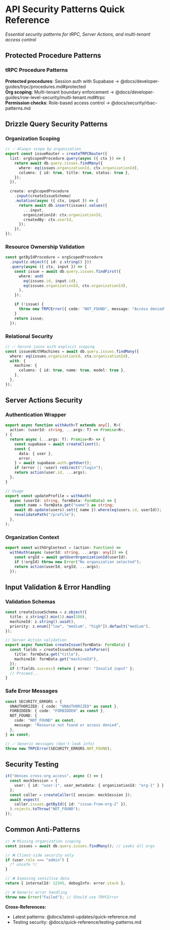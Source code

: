 # API Security Patterns Quick Reference

_Essential security patterns for tRPC, Server Actions, and multi-tenant access control_

## Protected Procedure Patterns

### tRPC Procedure Patterns

**Protected procedures**: Session auth with Supabase → @docs/developer-guides/trpc/procedures.md#protected  
**Org scoping**: Multi-tenant boundary enforcement → @docs/developer-guides/row-level-security/multi-tenant.md#trpc  
**Permission checks**: Role-based access control → @docs/security/rbac-patterns.md

## Drizzle Query Security Patterns

### Organization Scoping

```typescript
// ✅ Always scope by organization
export const issueRouter = createTRPCRouter({
  list: orgScopedProcedure.query(async ({ ctx }) => {
    return await db.query.issues.findMany({
      where: eq(issues.organizationId, ctx.organizationId),
      columns: { id: true, title: true, status: true },
    });
  }),

  create: orgScopedProcedure
    .input(createIssueSchema)
    .mutation(async ({ ctx, input }) => {
      return await db.insert(issues).values({
        ...input,
        organizationId: ctx.organizationId,
        createdBy: ctx.userId,
      });
    }),
});
```

### Resource Ownership Validation

```typescript
const getByIdProcedure = orgScopedProcedure
  .input(z.object({ id: z.string() }))
  .query(async ({ ctx, input }) => {
    const issue = await db.query.issues.findFirst({
      where: and(
        eq(issues.id, input.id),
        eq(issues.organizationId, ctx.organizationId),
      ),
    });

    if (!issue) {
      throw new TRPCError({ code: "NOT_FOUND", message: "Access denied" });
    }
    return issue;
  });
```

### Relational Security

```typescript
// ✅ Secure joins with explicit scoping
const issuesWithMachines = await db.query.issues.findMany({
  where: eq(issues.organizationId, ctx.organizationId),
  with: {
    machine: {
      columns: { id: true, name: true, model: true },
    },
  },
});
```

## Server Actions Security

### Authentication Wrapper

```typescript
export async function withAuth<T extends any[], R>(
  action: (userId: string, ...args: T) => Promise<R>,
) {
  return async (...args: T): Promise<R> => {
    const supabase = await createClient();
    const {
      data: { user },
      error,
    } = await supabase.auth.getUser();
    if (error || !user) redirect("/login");
    return action(user.id, ...args);
  };
}

// Usage
export const updateProfile = withAuth(
  async (userId: string, formData: FormData) => {
    const name = formData.get("name") as string;
    await db.update(users).set({ name }).where(eq(users.id, userId));
    revalidatePath("/profile");
  },
);
```

### Organization Context

```typescript
export const withOrgContext = (action: Function) =>
  withAuth(async (userId: string, ...args: any[]) => {
    const orgId = await getUserOrganizationId(userId);
    if (!orgId) throw new Error("No organization selected");
    return action(userId, orgId, ...args);
  });
```

## Input Validation & Error Handling

### Validation Schemas

```typescript
const createIssueSchema = z.object({
  title: z.string().min(1).max(200),
  machineId: z.string().uuid(),
  priority: z.enum(["low", "medium", "high"]).default("medium"),
});

// Server Action validation
export async function createIssue(formData: FormData) {
  const fields = createIssueSchema.safeParse({
    title: formData.get("title"),
    machineId: formData.get("machineId"),
  });
  if (!fields.success) return { error: "Invalid input" };
  // Proceed...
}
```

### Safe Error Messages

```typescript
const SECURITY_ERRORS = {
  UNAUTHORIZED: { code: "UNAUTHORIZED" as const },
  FORBIDDEN: { code: "FORBIDDEN" as const },
  NOT_FOUND: {
    code: "NOT_FOUND" as const,
    message: "Resource not found or access denied",
  },
} as const;

// ✅ Generic messages (don't leak info)
throw new TRPCError(SECURITY_ERRORS.NOT_FOUND);
```

## Security Testing

```typescript
it("denies cross-org access", async () => {
  const mockSession = {
    user: { id: "user-1", user_metadata: { organizationId: "org-1" } },
  };
  const caller = createCaller({ session: mockSession });
  await expect(
    caller.issues.getById({ id: "issue-from-org-2" }),
  ).rejects.toThrow("NOT_FOUND");
});
```

## Common Anti-Patterns

```typescript
// ❌ Missing organization scoping
const issues = await db.query.issues.findMany(); // Leaks all orgs

// ❌ Client-side security only
if (user.role === "admin") {
  /* unsafe */
}

// ❌ Exposing sensitive data
return { internalId: 12345, debugInfo: error.stack };

// ❌ Generic error handling
throw new Error("Failed"); // Should use TRPCError
```

**Cross-References:**

- Latest patterns: @docs/latest-updates/quick-reference.md
- Testing security: @docs/quick-reference/testing-patterns.md
